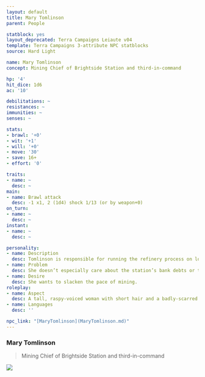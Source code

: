 ```yaml
---
layout: default
title: Mary Tomlinson
parent: People

statblock: yes
layout_deprecated: Terra Campaigns Leiaute v04
template: Terra Campaigns 3-attribute NPC statblocks
source: Hard Light

name: Mary Tomlinson
concept: Mining Chief of Brightside Station and third-in-command

hp: '4'
hit_dice: 1d6
ac: '10'

debilitations: ~
resistances: ~
immunities: ~
senses: ~

stats:
- brawl: '+0'
- wit: '+1'
- will: '+0'
- move: '30'
- save: 16+
- effort: '0'

traits:
- name: ~
  desc: ~
main:
- name: Brawl attack
  desc: -1 x1, 2 (1d4) shock 1/13 (or by weapon+0)
on_turn:
- name: ~
  desc: ~
instant:
- name: ~
  desc: ~

personality:
- name: Description
  desc: Tomlinson is responsible for running the refinery process on lowdeck and overseeing the transfer of buffer fluid from the catcher drones to the station. It’s dangerous work, and the driving pace helped cause the accident that scarred her arm. Dutta won’t let her take time for a skin transplant, and the unrelenting pace is turning her against him. 
- name: Problem
  desc: She doesn’t especially care about the station’s bank debts or the quota of payments they’ve demanded.
- name: Desire
  desc: She wants to slacken the pace of mining.
roleplay:
- name: Aspect
  desc: A tall, raspy-voiced woman with short hair and a badly-scarred right arm.
- name: Languages
  desc: ''

npc_link: "[MaryTomlinson](MaryTomlinson.md)"
---
```

### Mary Tomlinson

> Mining Chief of Brightside Station and third-in-command

![](https://i.imgur.com/aOLG8fs.png)
